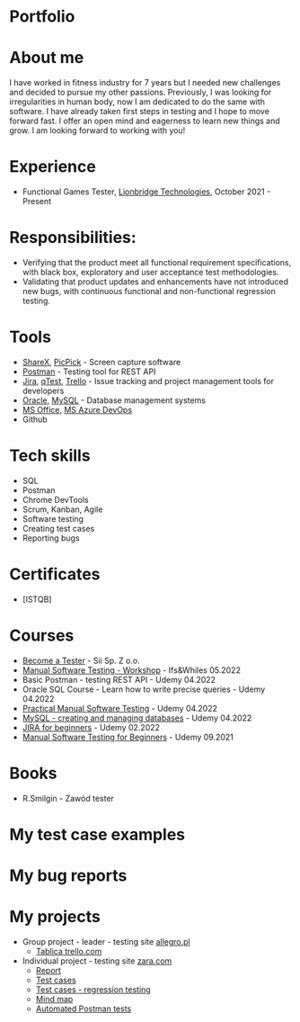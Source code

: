 # Portfolio

# About me
I have worked in fitness industry for 7 years but I needed new challenges and decided to pursue my other passions. Previously, I was looking for irregularities in human body, now I am dedicated to do the same with software. I have already taken first steps in testing and I hope to move forward fast. I offer an open mind and eagerness to learn new things and grow. I am looking forward to working with you!

# Experience
- Functional Games Tester, [Lionbridge Technologies](https://www.lionbridge.com), October 2021 - Present

# Responsibilities:
- Verifying that the product meet all functional requirement specifications, with black box, exploratory and user acceptance test methodologies.
- Validating that product updates and enhancements have not introduced new bugs, with continuous functional and non-functional regression testing.

# Tools
  - [ShareX](https://getsharex.com/), [PicPick](https://picpick.app/en/) - Screen capture software
  - [Postman](https://www.postman.com/) - Testing tool for REST API
  - [Jira](https://www.atlassian.com/software/jira0), [qTest](https://www.tricentis.com/products/unified-test-management-qtest/test-case-manager), [Trello](https://trello.com/) - Issue tracking and project management tools for developers
  - [Oracle](https://www.oracle.com), [MySQL](https://www.mysql.com) - Database management systems
  - [MS Office](https://www.office.com), [MS Azure DevOps](https://azure.microsoft.com/pl-pl/services/devops)
  - Github

# Tech skills
  - SQL
  - Postman
  - Chrome DevTools
  - Scrum, Kanban, Agile
  - Software testing
  - Creating test cases
  - Reporting bugs

# Certificates
  - [ISTQB]

# Courses
  - [Become a Tester](https://sii.pl/en/trainings/offer/zostan-testerem/) - Sii Sp. Z o.o.
  - [Manual Software Testing - Workshop](https://kursy.czyitjestdlamnie.pl/kurs/273/warsztaty-testowanie-manualne-aplikacji-termin-10052022-1900-2130) - Ifs&Whiles 05.2022
  - Basic Postman - testing REST API - Udemy 04.2022
  - Oracle SQL Course - Learn how to write precise queries - Udemy 04.2022
  - [Practical Manual Software Testing](https://www.udemy.com/certificate/UC-593ec40a-be90-4c1f-aa00-0a6bc4270e15) - Udemy 04.2022
  - [MySQL - creating and managing databases](https://www.udemy.com/certificate/UC-b8d7836c-b1e0-4f54-91ec-9826fb0261f1) - Udemy 04.2022
  - [JIRA for beginners](https://www.udemy.com/certificate/UC-b20a0038-122b-44cd-af8d-02bfbae58a2e) - Udemy 02.2022
  - [Manual Software Testing for Beginners](https://www.udemy.com/certificate/UC-4af5cb0a-c9f4-40e3-a769-fb7393e7a7ed) - Udemy 09.2021 

# Books
  - R.Smilgin - Zawód tester

# My test case examples
  
 
# My bug reports



# My projects
  - Group project - leader - testing site [allegro.pl](https://allegro.pl/)
     - [Tablica trello.com](https://trello.com/b/fZE6cidI/allegropl)
  - Individual project - testing site [zara.com](https://www.zara.com/pl/)
     - [Report](https://drive.google.com/file/d/1AlygpsNK0Og1H7g8RRQjQs1e9LRotXYw/view)
     - [Test cases](https://drive.google.com/file/d/1Uq7kXvy8JQsqhCOky5Yaqh4KbcbLyH9x/view)
     - [Test cases - regression testing](https://drive.google.com/file/d/1R5v7_HHsPG_CWcFRJJl0OmJ2qRvBJSNE/view)
     - [Mind map](https://drive.google.com/file/d/1K8TamEa_IVchmcMzCX_bHoO0gVo22cym/view)
     - [Automated Postman tests](https://drive.google.com/file/d/15kAl0pI02FJYXOYu_KyIKN2XcvBK3Cmm/view)
      

